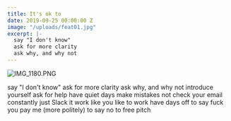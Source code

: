 ```yaml
---
title: It's ok to
date: 2019-09-25 00:00:00 Z
image: "/uploads/feat01.jpg"
excerpt: |-
  say "I don't know"
  ask for more clarity
  ask why, and why not
---
```


![IMG_1180.PNG](/uploads/IMG_1180.PNG)

say "I don't know"
ask for more clarity
ask why, and why not
introduce yourself
ask for help
have quiet days
make mistakes
not check your email constantly
just Slack it
work like you like to work
have days off
to say fuck you pay me (more politely)
to say no to free pitch

